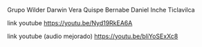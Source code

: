 Grupo
Wilder Darwin Vera Quispe
Bernabe Daniel Inche Ticlavilca 

link youtube
https://youtu.be/Nyd19RkEA6A

link youtube (audio mejorado)
https://youtu.be/bliYoSExXc8